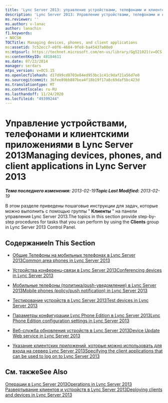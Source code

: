 ```yaml
---
title: 'Lync Server 2013: управление устройствами, телефонами и клиентскими приложениями'
description: 'Lync Server 2013: Управление устройствами, телефонами и клиентскими приложениями.'
ms.reviewer: ''
ms.author: v-lanac
author: lanachin
f1.keywords:
- NOCSH
TOCTitle: Managing devices, phones, and client applications
ms:assetid: 7c52ecc7-e0f6-4684-9fe8-ba45437a08e0
ms:mtpsurl: https://technet.microsoft.com/en-us/library/Gg521021(v=OCS.15)
ms:contentKeyID: 48184611
ms.date: 07/23/2014
manager: serdars
mtps_version: v=OCS.15
ms.openlocfilehash: d17d99cd8703e84ed953bc1c41c9daf21a56d7e0
ms.sourcegitcommit: 36fee89bb887bea4f18b19f17a8c69daf5bc423d
ms.translationtype: MT
ms.contentlocale: ru-RU
ms.lasthandoff: 11/24/2020
ms.locfileid: "49399244"
---
```

# <a name="managing-devices-phones-and-client-applications-in-lync-server-2013"></a><span data-ttu-id="6a7e4-103">Управление устройствами, телефонами и клиентскими приложениями в Lync Server 2013</span><span class="sxs-lookup"><span data-stu-id="6a7e4-103">Managing devices, phones, and client applications in Lync Server 2013</span></span>

<div data-xmlns="http://www.w3.org/1999/xhtml">

<div class="topic" data-xmlns="http://www.w3.org/1999/xhtml" data-msxsl="urn:schemas-microsoft-com:xslt" data-cs="https://msdn.microsoft.com/">

<div data-asp="https://msdn2.microsoft.com/asp">



</div>

<div id="mainSection">

<div id="mainBody"><span data-ttu-id="6a7e4-104">

<span> </span></span><span class="sxs-lookup"><span data-stu-id="6a7e4-104">

<span> </span></span></span>

<span data-ttu-id="6a7e4-105">_**Тема последнего изменения:** 2013-02-19_</span><span class="sxs-lookup"><span data-stu-id="6a7e4-105">_**Topic Last Modified:** 2013-02-19_</span></span>

<span data-ttu-id="6a7e4-106">В этом разделе приведены пошаговые инструкции для задач, которые можно выполнить с помощью группы " **Клиенты** " на панели управления Lync Server 2013.</span><span class="sxs-lookup"><span data-stu-id="6a7e4-106">The topics in this section provide step-by-step procedures for tasks that you can perform by using the **Clients** group in Lync Server 2013 Control Panel.</span></span>

<div>

## <a name="in-this-section"></a><span data-ttu-id="6a7e4-107">Содержание</span><span class="sxs-lookup"><span data-stu-id="6a7e4-107">In This Section</span></span>

  - [<span data-ttu-id="6a7e4-108">Общие Телефоны на мобильных телефонах в Lync Server 2013</span><span class="sxs-lookup"><span data-stu-id="6a7e4-108">Common area phones in Lync Server 2013</span></span>](lync-server-2013-common-area-phones.md)

  - [<span data-ttu-id="6a7e4-109">Устройства конференц-связи в Lync Server 2013</span><span class="sxs-lookup"><span data-stu-id="6a7e4-109">Conferencing devices in Lync Server 2013</span></span>](lync-server-2013-conferencing-devices.md)

  - [<span data-ttu-id="6a7e4-110">Мобильные телефоны (политика/push-уведомление) в Lync Server 2013</span><span class="sxs-lookup"><span data-stu-id="6a7e4-110">Mobile phones (policy/push notification) in Lync Server 2013</span></span>](lync-server-2013-mobile-phones-policy-push-notification.md)

  - [<span data-ttu-id="6a7e4-111">Тестирование устройств в Lync Server 2013</span><span class="sxs-lookup"><span data-stu-id="6a7e4-111">Test devices in Lync Server 2013</span></span>](lync-server-2013-test-devices.md)

  - [<span data-ttu-id="6a7e4-112">Параметры конфигурации Lync Phone Edition в Lync Server 2013</span><span class="sxs-lookup"><span data-stu-id="6a7e4-112">Lync Phone Edition configuration settings in Lync Server 2013</span></span>](lync-server-2013-lync-phone-edition-configuration-settings.md)

  - [<span data-ttu-id="6a7e4-113">Веб-служба обновления устройств в Lync Server 2013</span><span class="sxs-lookup"><span data-stu-id="6a7e4-113">Device Update Web service in Lync Server 2013</span></span>](lync-server-2013-device-update-web-service.md)

  - [<span data-ttu-id="6a7e4-114">Указание клиентских приложений, которые можно использовать для входа на сервер Lync Server 2013</span><span class="sxs-lookup"><span data-stu-id="6a7e4-114">Specifying the client applications that can be used to log on to Lync Server 2013</span></span>](lync-server-2013-specifying-the-client-applications-that-can-be-used-to-log-on-to-lync-server-2013.md)

</div>

<div>

## <a name="see-also"></a><span data-ttu-id="6a7e4-115">См. также</span><span class="sxs-lookup"><span data-stu-id="6a7e4-115">See Also</span></span>


[<span data-ttu-id="6a7e4-116">Операции в Lync Server 2013</span><span class="sxs-lookup"><span data-stu-id="6a7e4-116">Operations in Lync Server 2013</span></span>](lync-server-2013-operations.md)  
[<span data-ttu-id="6a7e4-117">Развертывание клиентов и устройств в Lync Server 2013</span><span class="sxs-lookup"><span data-stu-id="6a7e4-117">Deploying clients and devices in Lync Server 2013</span></span>](lync-server-2013-deploying-clients-and-devices.md)  
  

<span data-ttu-id="6a7e4-118"></div>

</div>

<span> </span>

</div>

</div>

</span><span class="sxs-lookup"><span data-stu-id="6a7e4-118"></div>

</div>

<span> </span>

</div>

</div>

</span></span></div>

